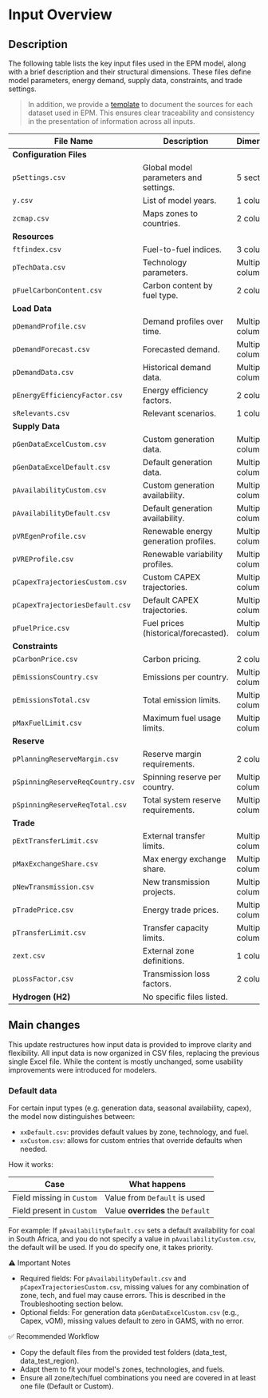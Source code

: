 # Input Overview

## Description
The following table lists the key input files used in the EPM model, along with a brief description and their structural dimensions. These files define model parameters, energy demand, supply data, constraints, and trade settings.

> In addition, we provide a [template](dwld/TemplateDataCollection.xlsx) to document the sources for each dataset used in EPM. This ensures clear traceability and consistency in the presentation of information across all inputs.


| File Name                         | Description                                           | Dimensions           |
|-----------------------------------|-------------------------------------------------------|----------------------|
| **Configuration Files**           |                                                       |                      |
| `pSettings.csv`                   | Global model parameters and settings.                | 5 sections           |
| `y.csv`                           | List of model years.                                 | 1 column             |
| `zcmap.csv`                       | Maps zones to countries.                             | 2 columns            |
| **Resources**                     |                                                       |                      |
| `ftfindex.csv`                    | Fuel-to-fuel indices.                                | 3 columns            |
| `pTechData.csv`                   | Technology parameters.                               | Multiple columns     |
| `pFuelCarbonContent.csv`          | Carbon content by fuel type.                        | 2 columns            |
| **Load Data**                     |                                                       |                      |
| `pDemandProfile.csv`              | Demand profiles over time.                          | Multiple columns     |
| `pDemandForecast.csv`             | Forecasted demand.                                  | Multiple columns     |
| `pDemandData.csv`                 | Historical demand data.                             | Multiple columns     |
| `pEnergyEfficiencyFactor.csv`     | Energy efficiency factors.                          | 2 columns            |
| `sRelevants.csv`                  | Relevant scenarios.                                 | 1 column             |
| **Supply Data**                   |                                                       |                      |
| `pGenDataExcelCustom.csv`         | Custom generation data.                            | Multiple columns     |
| `pGenDataExcelDefault.csv`        | Default generation data.                           | Multiple columns     |
| `pAvailabilityCustom.csv`         | Custom generation availability.                    | Multiple columns     |
| `pAvailabilityDefault.csv`        | Default generation availability.                   | Multiple columns     |
| `pVREgenProfile.csv`              | Renewable energy generation profiles.              | Multiple columns     |
| `pVREProfile.csv`                 | Renewable variability profiles.                    | Multiple columns     |
| `pCapexTrajectoriesCustom.csv`    | Custom CAPEX trajectories.                         | Multiple columns     |
| `pCapexTrajectoriesDefault.csv`   | Default CAPEX trajectories.                        | Multiple columns     |
| `pFuelPrice.csv`                  | Fuel prices (historical/forecasted).              | Multiple columns     |
| **Constraints**                   |                                                       |                      |
| `pCarbonPrice.csv`                | Carbon pricing.                                    | 2 columns            |
| `pEmissionsCountry.csv`           | Emissions per country.                             | Multiple columns     |
| `pEmissionsTotal.csv`             | Total emission limits.                             | Multiple columns     |
| `pMaxFuelLimit.csv`               | Maximum fuel usage limits.                        | Multiple columns     |
| **Reserve**                       |                                                       |                      |
| `pPlanningReserveMargin.csv`      | Reserve margin requirements.                      | 2 columns            |
| `pSpinningReserveReqCountry.csv`  | Spinning reserve per country.                     | Multiple columns     |
| `pSpinningReserveReqTotal.csv`    | Total system reserve requirements.                | Multiple columns     |
| **Trade**                         |                                                       |                      |
| `pExtTransferLimit.csv`           | External transfer limits.                         | Multiple columns     |
| `pMaxExchangeShare.csv`           | Max energy exchange share.                        | Multiple columns     |
| `pNewTransmission.csv`            | New transmission projects.                        | Multiple columns     |
| `pTradePrice.csv`                 | Energy trade prices.                              | Multiple columns     |
| `pTransferLimit.csv`              | Transfer capacity limits.                         | Multiple columns     |
| `zext.csv`                        | External zone definitions.                        | 1 column             |
| `pLossFactor.csv`                 | Transmission loss factors.                        | 2 columns            |
| **Hydrogen (H2)**                 | No specific files listed.                          |                      |


## Main changes

This update restructures how input data is provided to improve clarity and flexibility. All input data is now organized in CSV files, replacing the previous single Excel file. While the content is mostly unchanged, some usability improvements were introduced for modelers.

### Default data 

For certain input types (e.g. generation data, seasonal availability, capex), the model now distinguishes between:

- `xxDefault.csv`: provides default values by zone, technology, and fuel.
- `xxCustom.csv`: allows for custom entries that override defaults when needed.

How it works:

| Case                        | What happens                                |
|----------------------------|---------------------------------------------|
| Field missing in `Custom`  | Value from `Default` is used                |
| Field present in `Custom`  | Value **overrides** the `Default`           |


For example:
If `pAvailabilityDefault.csv` sets a default availability for coal in South Africa, and you do not specify a value in `pAvailabilityCustom.csv`, the default will be used. If you do specify one, it takes priority.

⚠️ Important Notes

- Required fields: For `pAvailabilityDefault.csv` and `pCapexTrajectoriesCustom.csv`, missing values for any combination of zone, tech, and fuel may cause errors. This is described in the Troubleshooting section below.
- Optional fields: For generation data `pGenDataExcelCustom.csv` (e.g., Capex, vOM), missing values default to zero in GAMS, with no error.

✅ Recommended Workflow

- Copy the default files from the provided test folders (data_test, data_test_region).
- Adapt them to fit your model's zones, technologies, and fuels.
- Ensure all zone/tech/fuel combinations you need are covered in at least one file (Default or Custom).
